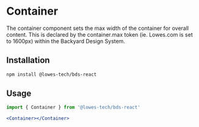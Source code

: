 # Container
The container component sets the max width of the container for overall content. This is declared by the container.max token (ie. Lowes.com is set to 1600px) within the Backyard Design System.

## Installation

```bash
npm install @lowes-tech/bds-react
```

## Usage

```jsx
import { Container } from '@lowes-tech/bds-react'

<Container></Container>
```
